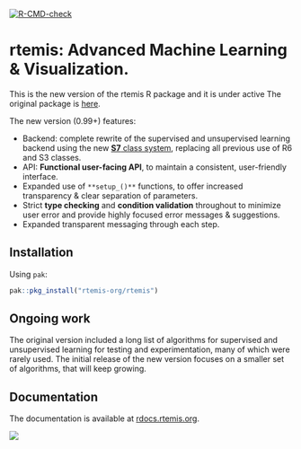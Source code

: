 [![R-CMD-check](https://github.com/rtemis-org/rtemis/actions/workflows/R-CMD-check.yaml/badge.svg)](https://github.com/rtemis-org/rtemis/actions/workflows/R-CMD-check.yaml)

# rtemis: Advanced Machine Learning &amp; Visualization.

This is the new version of the rtemis R package and it is under active 
The original package is [here](https://github.com/egenn/rtemis).

The new version (0.99+) features:

- Backend: complete rewrite of the supervised and unsupervised learning backend using the new [**S7** class system](https://github.com/RConsortium/S7), replacing all previous use of R6 and S3 classes.
- API: **Functional user-facing API**, to maintain a consistent, user-friendly interface.
- Expanded use of `**setup_()**` functions, to offer increased transparency & clear separation of parameters.
- Strict **type checking** and **condition validation** throughout to minimize user error and provide highly focused error messages & suggestions.
- Expanded transparent messaging through each step.

## Installation

Using `pak`:

```r
pak::pkg_install("rtemis-org/rtemis")
```

## Ongoing work

The original version included a long list of algorithms for supervised and unsupervised learning for testing and experimentation, many of which were rarely used.
The initial release of the new version focuses on a smaller set of algorithms, that will keep growing.

## Documentation

The documentation is available at [rdocs.rtemis.org](https://rdocs.rtemis.org).

[![](https://rdocs.rtemis.org/assets/rtemis-mlv-cover.webp)](https://rdocs.rtemis.org)
